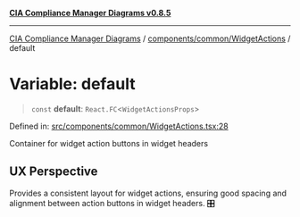 [**CIA Compliance Manager Diagrams v0.8.5**](../../../../README.md)

***

[CIA Compliance Manager Diagrams](../../../../modules.md) / [components/common/WidgetActions](../README.md) / default

# Variable: default

> `const` **default**: `React.FC`\<`WidgetActionsProps`\>

Defined in: [src/components/common/WidgetActions.tsx:28](https://github.com/Hack23/cia-compliance-manager/blob/3ae0301247f765ba03c8c0fe645db4718bb8af76/src/components/common/WidgetActions.tsx#L28)

Container for widget action buttons in widget headers

## UX Perspective

Provides a consistent layout for widget actions, ensuring good spacing
and alignment between action buttons in widget headers. 🎛️
